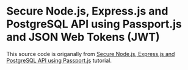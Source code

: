 # Secure Node.js, Express.js and PostgreSQL API using Passport.js and JSON Web Tokens (JWT)

This source code is origanally from [Secure Node.js, Express.js and PostgreSQL API using Passport.js](https://www.djamware.com/post/5bf94d9a80aca747f4b9ce9f/secure-nodejs-expressjs-and-postgresql-api-using-passportjs) tutorial.
